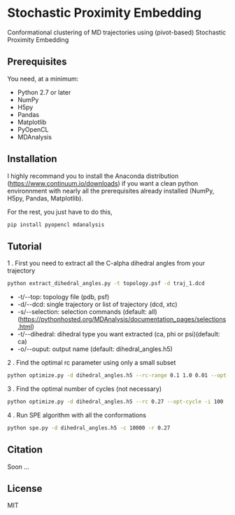 # Stochastic Proximity Embedding
Conformational clustering of MD trajectories using (pivot-based) Stochastic Proximity Embedding

## Prerequisites

You need, at a minimum:

* Python 2.7 or later
* NumPy
* H5py
* Pandas
* Matplotlib
* PyOpenCL
* MDAnalysis

## Installation

I highly recommand you to install the Anaconda distribution (https://www.continuum.io/downloads) if you want a clean python environnment with nearly all the prerequisites already installed (NumPy, H5py, Pandas, Matplotlib).

For the rest, you just have to do this,
```bash
pip install pyopencl mdanalysis
```

## Tutorial

1 . First you need to extract all the C-alpha dihedral angles from your trajectory
```bash
python extract_dihedral_angles.py -t topology.psf -d traj_1.dcd
```

* -t/--top: topology file (pdb, psf)
* -d/--dcd: single trajectory or list of trajectory (dcd, xtc)
* -s/--selection: selection commands (default: all)(https://pythonhosted.org/MDAnalysis/documentation_pages/selections.html)
* -t/--dihedral: dihedral type you want extracted (ca, phi or psi)(default: ca)
* -o/--ouput: output name (default: dihedral_angles.h5)

2 . Find the optimal rc parameter using only a small subset
```bash
python optimize.py -d dihedral_angles.h5 --rc-range 0.1 1.0 0.01 --opt-rc -i 100
```

3 . Find the optimal number of cycles (not necessary)
```bash
python optimize.py -d dihedral_angles.h5 --rc 0.27 --opt-cycle -i 100
```

4 . Run SPE algorithm with all the conformations
```bash
python spe.py -d dihedral_angles.h5 -c 10000 -r 0.27
```

## Citation
Soon ...

## License
MIT